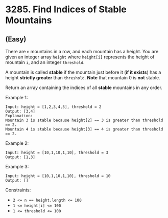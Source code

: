 # 3285. Find Indices of Stable Mountains
## (Easy)

There are `n` mountains in a row, and each mountain has a height. You are given an integer array `height` where `height[i]` represents the height of mountain `i`, and an integer `threshold`.

A mountain is called **stable** if the mountain just before it (**if it exists**) has a height **strictly greater** than `threshold`. **Note** that mountain 0 is **not** stable.

Return an array containing the indices of all **stable** mountains in any order.


Example 1:

```
Input: height = [1,2,3,4,5], threshold = 2
Output: [3,4]
Explanation:
Mountain 3 is stable because height[2] == 3 is greater than threshold == 2.
Mountain 4 is stable because height[3] == 4 is greater than threshold == 2.
```

Example 2:

```
Input: height = [10,1,10,1,10], threshold = 3
Output: [1,3]
```

Example 3:

```
Input: height = [10,1,10,1,10], threshold = 10
Output: []
```

Constraints:

- `2 <= n == height.length <= 100`
- `1 <= height[i] <= 100`
- `1 <= threshold <= 100`